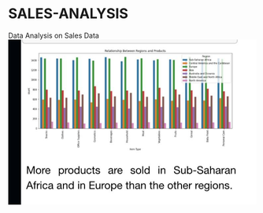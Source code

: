# SALES-ANALYSIS
Data Analysis on Sales Data
![alt text](https://github.com/Osadiapet/SALES-ANALYSIS/blob/main/Relationship%20Between%20Products%20and%20Regions%20(2).jpeg)
